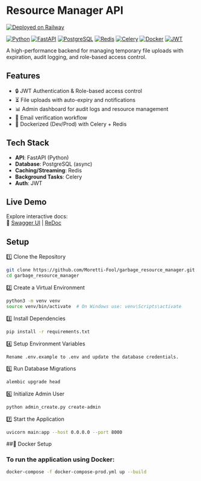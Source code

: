 # Resource Manager API
[![Deployed on Railway](https://img.shields.io/badge/Deployed%20on-Railway-131313?style=for-the-badge&logo=railway)](https://resourcemanager-production.up.railway.app/)


[![Python](https://img.shields.io/badge/Python-3.10%2B-blue?logo=python&logoColor=white)](https://python.org)
[![FastAPI](https://img.shields.io/badge/FastAPI-0.115.11-green?logo=fastapi)](https://fastapi.tiangolo.com)
[![PostgreSQL](https://img.shields.io/badge/PostgreSQL-14%2B-blue?logo=postgresql&logoColor=white)](https://www.postgresql.org)
[![Redis](https://img.shields.io/badge/Redis-7%2B-red?logo=redis&logoColor=white)](https://redis.io)
[![Celery](https://img.shields.io/badge/Celery-5.4.0-green?logo=celery)](https://docs.celeryq.dev)
[![Docker](https://img.shields.io/badge/Docker-24.0%2B-blue?logo=docker&logoColor=white)](https://docker.com)
[![JWT](https://img.shields.io/badge/JWT-Auth-orange?logo=jsonwebtokens)](https://jwt.io)


A high-performance backend for managing temporary file uploads with expiration, audit logging, and role-based access control.

## Features
- 🔒 JWT Authentication & Role-based access control
- ⏳ File uploads with auto-expiry and notifications
- 📊 Admin dashboard for audit logs and resource management
- 📨 Email verification workflow
- 🐳 Dockerized (Dev/Prod) with Celery + Redis

## Tech Stack
- **API**: FastAPI (Python)  
- **Database**: PostgreSQL (async)  
- **Caching/Streaming**: Redis  
- **Background Tasks**: Celery  
- **Auth**: JWT

## Live Demo
Explore interactive docs:  
🔗 [Swagger UI](https://resourcemanager-production.up.railway.app/doc) | [ReDoc](https://resourcemanager-production.up.railway.app/redoc)

## Setup

1️⃣ Clone the Repository
```bash
git clone https://github.com/Moretti-Fool/garbage_resource_manager.git
cd garbage_resource_manager
```

2️⃣ Create a Virtual Environment
```bash
python3 -m venv venv
source venv/bin/activate  # On Windows use: venv\Scripts\activate
```

3️⃣ Install Dependencies
```bash
pip install -r requirements.txt
```

4️⃣ Setup Environment Variables
```bash
Rename .env.example to .env and update the database credentials.
```

5️⃣ Run Database Migrations
```bash
alembic upgrade head
```

6️⃣ Initialize Admin User  
```bash
python admin_create.py create-admin
```

7️⃣ Start the Application
```bash
uvicorn main:app --host 0.0.0.0 --port 8000
```

##🐳 Docker Setup

### To run the application using Docker:
```bash
docker-compose -f docker-compose-prod.yml up --build
```
